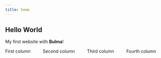 ```yaml
---
title: home
---
```


<section class="section">
  <div class="container">
    <h1 class="title">
      Hello World
    </h1>
    <p class="subtitle">
      My first website with <strong>Bulma</strong>!
    </p>
  </div>
</section>
<section class="section">
  <div class="container">
    <div class="columns">
      <div class="column">
        First column
      </div>
      <div class="column">
        Second column
      </div>
      <div class="column">
        Third column
      </div>
      <div class="column">
        Fourth column
      </div>
    </div>
  </div>
</section>
